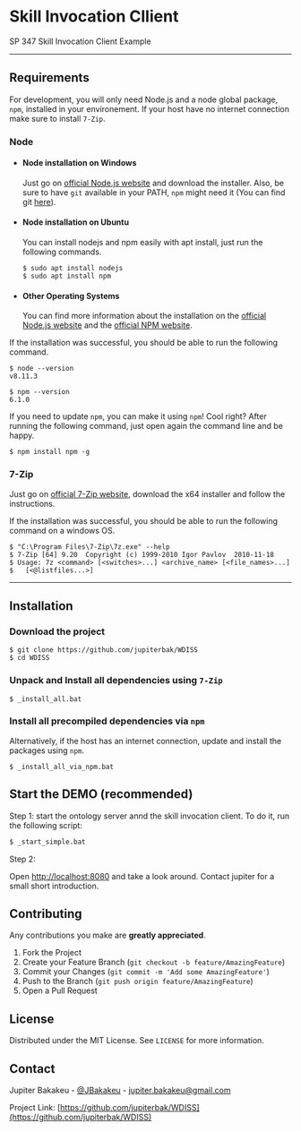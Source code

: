# Skill Invocation Cllient

SP 347 Skill Invocation Client Example

---
## Requirements

For development, you will only need Node.js and a node global package, `npm`, installed in your environement. If your host have no internet connection make sure to install `7-Zip`.

### Node
- #### Node installation on Windows

  Just go on [official Node.js website](https://nodejs.org/) and download the installer.
Also, be sure to have `git` available in your PATH, `npm` might need it (You can find git [here](https://git-scm.com/)).

- #### Node installation on Ubuntu

  You can install nodejs and npm easily with apt install, just run the following commands.

      $ sudo apt install nodejs
      $ sudo apt install npm

- #### Other Operating Systems
  You can find more information about the installation on the [official Node.js website](https://nodejs.org/) and the [official NPM website](https://npmjs.org/).

If the installation was successful, you should be able to run the following command.

    $ node --version
    v8.11.3

    $ npm --version
    6.1.0

If you need to update `npm`, you can make it using `npm`! Cool right? After running the following command, just open again the command line and be happy.

    $ npm install npm -g

### 7-Zip
  Just go on [official 7-Zip website](https://www.7-zip.de/), download the x64 installer and follow the instructions.

If the installation was successful, you should be able to run the following command on a windows OS.

    $ "C:\Program Files\7-Zip\7z.exe" --help
    $ 7-Zip [64] 9.20  Copyright (c) 1999-2010 Igor Pavlov  2010-11-18
    $ Usage: 7z <command> [<switches>...] <archive_name> [<file_names>...]
    $   [<@listfiles...>]

---
## Installation

### Download the project

    $ git clone https://github.com/jupiterbak/WDISS
    $ cd WDISS

### Unpack and Install all dependencies using `7-Zip`

```
$ _install_all.bat
```

### Install all precompiled dependencies via `npm`
Alternatively, if the host has an internet connection, update and install the packages using `npm`.

```
$ _install_all_via_npm.bat
```

## Start the DEMO (recommended)

Step 1: start the ontology server annd the skill invocation client. To do it, run the following script:
```bash
$ _start_simple.bat
```

Step 2:

Open [http://localhost:8080](http://localhost:8080) and take a look around. Contact jupiter for a small short introduction.


<!-- CONTRIBUTING -->
## Contributing

Any contributions you make are **greatly appreciated**.

1. Fork the Project
2. Create your Feature Branch (`git checkout -b feature/AmazingFeature`)
3. Commit your Changes (`git commit -m 'Add some AmazingFeature'`)
4. Push to the Branch (`git push origin feature/AmazingFeature`)
5. Open a Pull Request

<!-- LICENSE -->
## License

Distributed under the MIT License. See `LICENSE` for more information.

<!-- CONTACT -->
## Contact

Jupiter Bakakeu - [@JBakakeu](https://twitter.com/JBakakeu) - jupiter.bakakeu@gmail.com

Project Link: [https://github.com/jupiterbak/WDISS](https://github.com/jupiterbak/WDISS)